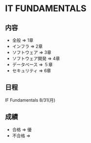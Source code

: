 # IT FUNDAMENTALS

## 内容
- 全般 => 1章
- インフラ => 2章
- ソフトウェア => 3章
- ソフトウェア開発 => 4章
- データベース => ５章
- セキュリティ => 6章

## 日程
IF Fundamentals 8/31(月)

## 成績
- 合格 => 優
- 不合格 => 